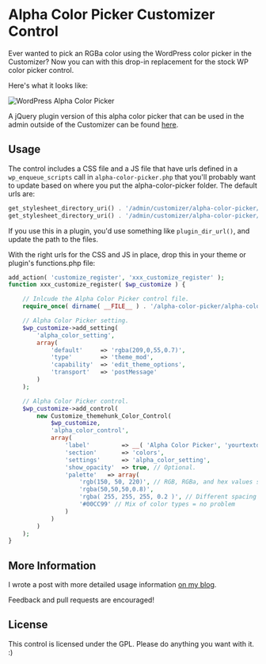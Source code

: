 # Alpha Color Picker Customizer Control #

Ever wanted to pick an RGBa color using the WordPress color picker in the Customizer? Now you can with this drop-in replacement for the stock WP color picker control.

Here's what it looks like:

![WordPress Alpha Color Picker](https://github.com/BraadMartin/components/blob/master/demos/alpha-color-picker.gif)

A jQuery plugin version of this alpha color picker that can be used in the admin outside of the Customizer can be found [here](https://github.com/BraadMartin/components/tree/master/alpha-color-picker).

## Usage ##

The control includes a CSS file and a JS file that have urls defined in a `wp_enqueue_scripts` call in `alpha-color-picker.php` that you'll probably want to update based on where you put the alpha-color-picker folder. The default urls are:

```php
get_stylesheet_directory_uri() . '/admin/customizer/alpha-color-picker/alpha-color-picker.js'
get_stylesheet_directory_uri() . '/admin/customizer/alpha-color-picker/alpha-color-picker.css'
```

If you use this in a plugin, you'd use something like `plugin_dir_url()`, and update the path to the files.

With the right urls for the CSS and JS in place, drop this in your theme or plugin's functions.php file:

```php
add_action( 'customize_register', 'xxx_customize_register' );
function xxx_customize_register( $wp_customize ) {

	// Inlcude the Alpha Color Picker control file.
	require_once( dirname( __FILE__ ) . '/alpha-color-picker/alpha-color-picker.php' );

	// Alpha Color Picker setting.
	$wp_customize->add_setting(
		'alpha_color_setting',
		array(
			'default'     => 'rgba(209,0,55,0.7)',
			'type'        => 'theme_mod',
			'capability'  => 'edit_theme_options',
			'transport'   => 'postMessage'
		)
	);

	// Alpha Color Picker control.
	$wp_customize->add_control(
		new Customize_themehunk_Color_Control(
			$wp_customize,
			'alpha_color_control',
			array(
				'label'         => __( 'Alpha Color Picker', 'yourtextdomain' ),
				'section'       => 'colors',
				'settings'      => 'alpha_color_setting',
				'show_opacity'  => true, // Optional.
				'palette'	=> array(
					'rgb(150, 50, 220)', // RGB, RGBa, and hex values supported
					'rgba(50,50,50,0.8)',
					'rgba( 255, 255, 255, 0.2 )', // Different spacing = no problem
					'#00CC99' // Mix of color types = no problem
				)
			)
		)
	);
}
```

## More Information ##

I wrote a post with more detailed usage information [on my blog](http://braadmartin.com/alpha-color-picker-control-for-the-wordpress-customizer/).

Feedback and pull requests are encouraged!

## License ##

This control is licensed under the GPL. Please do anything you want with it. :)
